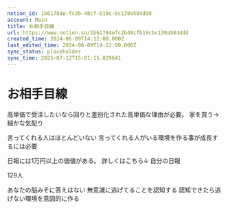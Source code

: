 ```yaml
---
notion_id: 1b61784e-fc2b-48cf-b19c-bc139a584ddd
account: Main
title: お相手目線
url: https://www.notion.so/1b61784efc2b48cfb19cbc139a584ddd
created_time: 2024-06-09T14:12:00.000Z
last_edited_time: 2024-06-09T14:12:00.000Z
sync_status: placeholder
sync_time: 2025-07-12T15:01:15.029641
---
```

# お相手目線

高単価で受注したいなら回りと差別化された高単価な理由が必要。
家を買う→細かな気配り

言ってくれる人はほとんどいない
言ってくれる人がいる環境を作る事が成長するには必要

日報には1万円以上の価値がある。
詳しくはこちら↓
自分の日報

129人

あなたの脳みそに答えはない
無意識に逃げてることを認知する
認知できたら逃げない環境を意図的に作る
